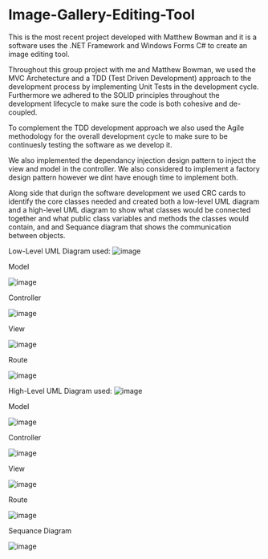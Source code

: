 # Image-Gallery-Editing-Tool
This is the most recent project developed with Matthew Bowman and it is a software uses the .NET Framework and Windows Forms C# to create an image editing tool.

Throughout this group project with me and Matthew Bowman, we used the MVC Archetecture and a TDD (Test Driven Development) approach to the development process by implementing Unit Tests in the development cycle. Furthermore we adhered to the SOLID principles throughout the development lifecycle to make sure the code is both cohesive and de-coupled.

To complement the TDD development approach we also used the Agile methodology for the overall development cycle to make sure to be continuesly testing the software as we develop it.

We also implemented the dependancy injection design pattern to inject the view and model in the controller. We also considered to implement a factory design pattern however we dint have enough time to implement both.

Along side that durign the software development we used CRC cards to identify the core classes needed and created both a low-level UML diagram and a high-level UML diagram to show what classes would be connected together and what public class variables and methods the classes would contain, and and Sequance diagram that shows the communication between objects.

Low-Level UML Diagram used:
![image](https://github.com/Ionatan-Cegodari/Image-Gallery-Editing-Tool/assets/99958974/daf92ccc-20be-4c1c-808a-08a1ee94d4e8)

Model

![image](https://github.com/Ionatan-Cegodari/Image-Gallery-Editing-Tool/assets/99958974/3de4c45f-0536-476d-ae52-1da69fda64ba)

Controller

![image](https://github.com/Ionatan-Cegodari/Image-Gallery-Editing-Tool/assets/99958974/1b4a336e-a0d5-47fc-b102-a7e3985788cc)

View

![image](https://github.com/Ionatan-Cegodari/Image-Gallery-Editing-Tool/assets/99958974/08795ad0-033f-4cb4-947a-d220cb758467)

Route

![image](https://github.com/Ionatan-Cegodari/Image-Gallery-Editing-Tool/assets/99958974/94e5af0a-9cab-4a6f-8ad0-70bc09615314)

High-Level UML Diagram used:
![image](https://github.com/Ionatan-Cegodari/Image-Gallery-Editing-Tool/assets/99958974/cf127913-2821-4c4f-99fb-a5cc7ca42f67)

Model

![image](https://github.com/Ionatan-Cegodari/Image-Gallery-Editing-Tool/assets/99958974/cddd68c6-93bb-46bb-87e0-670a145c2edf)

Controller

![image](https://github.com/Ionatan-Cegodari/Image-Gallery-Editing-Tool/assets/99958974/8dc12309-c376-4b1a-a24f-16754d1e5246)

View

![image](https://github.com/Ionatan-Cegodari/Image-Gallery-Editing-Tool/assets/99958974/9882d64f-4c99-4407-a2ce-aecd9532e616)

Route

![image](https://github.com/Ionatan-Cegodari/Image-Gallery-Editing-Tool/assets/99958974/0e06d007-c1e6-489b-80f8-d5e7d11dbcd2)

Sequance Diagram

![image](https://github.com/Ionatan-Cegodari/Image-Gallery-Editing-Tool/assets/99958974/ab6c20f8-1c44-4ae3-af86-d6702533b267)

